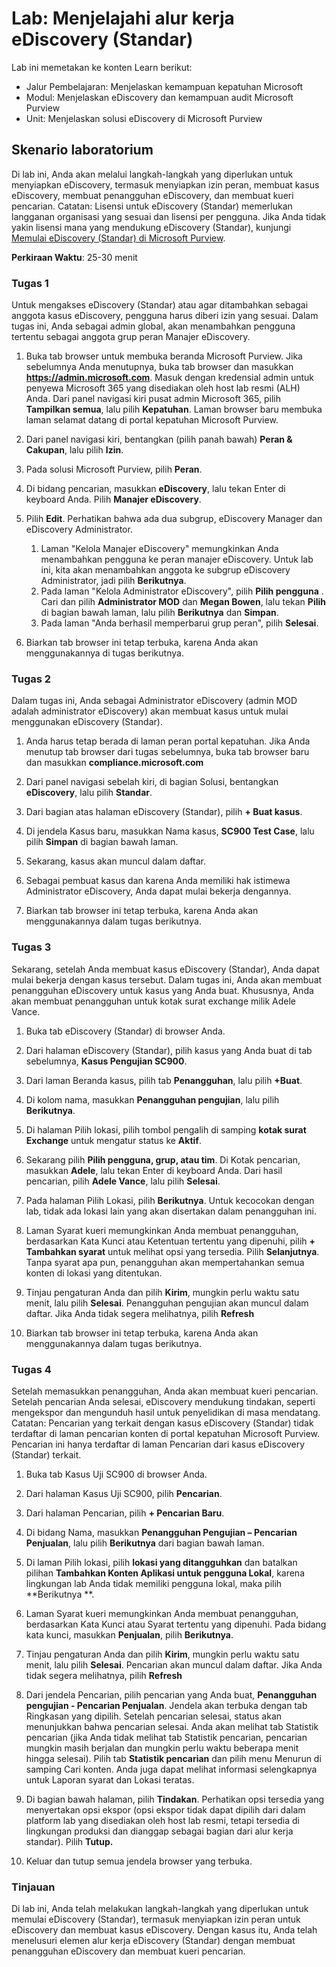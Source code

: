 <!---
---
Lab: Judul: 'Menjelajahi alur kerja eDiscovery (Standar) ' Jalur Pembelajaran/Modul/Pelajaran: 'Jalur Pembelajaran: Menjelaskan kemampuan kepatuhan Microsoft; Modul 5: Menjelaskan kemampuan eDiscovery dan audit Microsoft Purview; Unit 2: Menjelaskan solusi eDiscovery di Microsoft 365'
---
--->

# Lab: Menjelajahi alur kerja eDiscovery (Standar)

Lab ini memetakan ke konten Learn berikut:

- Jalur Pembelajaran: Menjelaskan kemampuan kepatuhan Microsoft
- Modul: Menjelaskan eDiscovery dan kemampuan audit Microsoft Purview
- Unit: Menjelaskan solusi eDiscovery di Microsoft Purview

## Skenario laboratorium

Di lab ini, Anda akan melalui langkah-langkah yang diperlukan untuk menyiapkan eDiscovery, termasuk menyiapkan izin peran, membuat kasus eDiscovery, membuat penangguhan eDiscovery, dan membuat kueri pencarian.  Catatan: Lisensi untuk eDiscovery (Standar) memerlukan langganan organisasi yang sesuai dan lisensi per pengguna. Jika Anda tidak yakin lisensi mana yang mendukung eDiscovery (Standar), kunjungi [Memulai eDiscovery (Standar) di Microsoft Purview](https://docs.microsoft.com/microsoft-365/compliance/get-started-core-ediscovery?view=o365-worldwide).

**Perkiraan Waktu**: 25-30 menit

### Tugas 1

Untuk mengakses eDiscovery (Standar) atau agar ditambahkan sebagai anggota kasus eDiscovery, pengguna harus diberi izin yang sesuai. Dalam tugas ini, Anda sebagai admin global, akan menambahkan pengguna tertentu sebagai anggota grup peran Manajer eDiscovery.

1. Buka tab browser untuk membuka beranda Microsoft Purview.  Jika sebelumnya Anda menutupnya, buka tab browser dan masukkan **https://admin.microsoft.com**. Masuk dengan kredensial admin untuk penyewa Microsoft 365 yang disediakan oleh host lab resmi (ALH) Anda. Dari panel navigasi kiri pusat admin Microsoft 365, pilih **Tampilkan semua**, lalu pilih **Kepatuhan**.  Laman browser baru membuka laman selamat datang di portal kepatuhan Microsoft Purview.  


1. Dari panel navigasi kiri, bentangkan (pilih panah bawah) **Peran & Cakupan**, lalu pilih **Izin**.

1. Pada solusi Microsoft Purview, pilih **Peran**.

1. Di bidang pencarian, masukkan **eDiscovery**, lalu tekan Enter di keyboard Anda.  Pilih **Manajer eDiscovery**.

1. Pilih **Edit**.  Perhatikan bahwa ada dua subgrup, eDiscovery Manager dan eDiscovery Administrator.  
    1. Laman "Kelola Manajer eDiscovery" memungkinkan Anda menambahkan pengguna ke peran manajer eDiscovery. Untuk lab ini, kita akan menambahkan anggota ke subgrup eDiscovery Administrator, jadi pilih **Berikutnya**.
    1. Pada laman "Kelola Administrator eDiscovery", pilih **Pilih pengguna** . Cari dan pilih **Administrator MOD** dan **Megan Bowen**, lalu tekan **Pilih** di bagian bawah laman, lalu pilih **Berikutnya** dan **Simpan**.
    1. Pada laman "Anda berhasil memperbarui grup peran", pilih **Selesai**.

1. Biarkan tab browser ini tetap terbuka, karena Anda akan menggunakannya di tugas berikutnya.

### Tugas 2

Dalam tugas ini, Anda sebagai Administrator eDiscovery (admin MOD adalah administrator eDiscovery) akan membuat kasus untuk mulai menggunakan eDiscovery (Standar).

1. Anda harus tetap berada di laman peran portal kepatuhan. Jika Anda menutup tab browser dari tugas sebelumnya, buka tab browser baru dan masukkan **compliance.microsoft.com**

1. Dari panel navigasi sebelah kiri, di bagian Solusi, bentangkan **eDiscovery**, lalu pilih **Standar**.

1. Dari bagian atas halaman eDiscovery (Standar), pilih **+ Buat kasus**.

1. Di jendela Kasus baru, masukkan Nama kasus, **SC900 Test Case**, lalu pilih **Simpan** di bagian bawah laman.

1. Sekarang, kasus akan muncul dalam daftar.

1. Sebagai pembuat kasus dan karena Anda memiliki hak istimewa Administrator eDiscovery, Anda dapat mulai bekerja dengannya.  

1. Biarkan tab browser ini tetap terbuka, karena Anda akan menggunakannya dalam tugas berikutnya.

### Tugas 3

Sekarang, setelah Anda membuat kasus eDiscovery (Standar), Anda dapat mulai bekerja dengan kasus tersebut.  Dalam tugas ini, Anda akan membuat penangguhan eDiscovery untuk kasus yang Anda buat.  Khususnya, Anda akan membuat penangguhan untuk kotak surat exchange milik Adele Vance.

1. Buka tab eDiscovery (Standar) di browser Anda.

1. Dari halaman eDiscovery (Standar), pilih kasus yang Anda buat di tab sebelumnya, **Kasus Pengujian SC900**.

1. Dari laman Beranda kasus, pilih tab **Penangguhan**, lalu pilih **+Buat**.

1. Di kolom nama, masukkan **Penangguhan pengujian**, lalu pilih **Berikutnya**.

1. Di halaman Pilih lokasi, pilih tombol pengalih di samping **kotak surat Exchange** untuk mengatur status ke **Aktif**.  

1. Sekarang pilih **Pilih pengguna, grup, atau tim**.  Di Kotak pencarian, masukkan **Adele**, lalu tekan Enter di keyboard Anda. Dari hasil pencarian, pilih **Adele Vance**, lalu pilih **Selesai**.

1. Pada halaman Pilih Lokasi, pilih **Berikutnya**.  Untuk kecocokan dengan lab, tidak ada lokasi lain yang akan disertakan dalam penangguhan ini.

1. Laman Syarat kueri memungkinkan Anda membuat penangguhan, berdasarkan Kata Kunci atau Ketentuan tertentu yang dipenuhi, pilih **+ Tambahkan syarat** untuk melihat opsi yang tersedia.  Pilih **Selanjutnya**. Tanpa syarat apa pun, penangguhan akan mempertahankan semua konten di lokasi yang ditentukan.

1. Tinjau pengaturan Anda dan pilih **Kirim**, mungkin perlu waktu satu menit, lalu pilih **Selesai**.  Penangguhan pengujian akan muncul dalam daftar.  Jika Anda tidak segera melihatnya, pilih **Refresh**

1. Biarkan tab browser ini tetap terbuka, karena Anda akan menggunakannya dalam tugas berikutnya.

### Tugas 4

Setelah memasukkan penangguhan, Anda akan membuat kueri pencarian.  Setelah pencarian Anda selesai, eDiscovery mendukung tindakan, seperti mengekspor dan mengunduh hasil untuk penyelidikan di masa mendatang.   Catatan: Pencarian yang terkait dengan kasus eDiscovery (Standar) tidak terdaftar di laman pencarian konten di portal kepatuhan Microsoft Purview. Pencarian ini hanya terdaftar di laman Pencarian dari kasus eDiscovery (Standar) terkait.

1. Buka tab Kasus Uji SC900 di browser Anda.

1. Dari halaman Kasus Uji SC900, pilih **Pencarian**.

1. Dari halaman Pencarian, pilih **+ Pencarian Baru**.

1. Di bidang Nama, masukkan **Penangguhan Pengujian – Pencarian Penjualan**, lalu pilih **Berikutnya** dari bagian bawah laman.

1. Di laman Pilih lokasi, pilih **lokasi yang ditangguhkan** dan batalkan pilihan **Tambahkan Konten Aplikasi untuk pengguna Lokal**, karena lingkungan lab Anda tidak memiliki pengguna lokal, maka pilih **Berikutnya **.

1. Laman Syarat kueri memungkinkan Anda membuat penangguhan, berdasarkan Kata Kunci atau Syarat tertentu yang dipenuhi. Pada bidang kata kunci, masukkan **Penjualan**, pilih **Berikutnya**.

1. Tinjau pengaturan Anda dan pilih **Kirim**, mungkin perlu waktu satu menit, lalu pilih **Selesai**.  Pencarian akan muncul dalam daftar.  Jika Anda tidak segera melihatnya, pilih **Refresh**

1. Dari jendela Pencarian, pilih pencarian yang Anda buat, **Penangguhan pengujian - Pencarian Penjualan**.  Jendela akan terbuka dengan tab Ringkasan yang dipilih.  Setelah pencarian selesai, status akan menunjukkan bahwa pencarian selesai.  Anda akan melihat tab Statistik pencarian (jika Anda tidak melihat tab Statistik pencarian, pencarian mungkin masih berjalan dan mungkin perlu waktu beberapa menit hingga selesai).  Pilih tab **Statistik pencarian** dan pilih menu Menurun di samping Cari konten.  Anda juga dapat melihat informasi selengkapnya untuk Laporan syarat dan Lokasi teratas.  

1. Di bagian bawah halaman, pilih **Tindakan**.  Perhatikan opsi tersedia yang menyertakan opsi ekspor (opsi ekspor tidak dapat dipilih dari dalam platform lab yang disediakan oleh host lab resmi, tetapi tersedia di lingkungan produksi dan dianggap sebagai bagian dari alur kerja standar). Pilih **Tutup.**

1. Keluar dan tutup semua jendela browser yang terbuka.

### Tinjauan

Di lab ini, Anda telah melakukan langkah-langkah yang diperlukan untuk memulai eDiscovery (Standar), termasuk menyiapkan izin peran untuk eDiscovery dan membuat kasus eDiscovery.  Dengan kasus itu, Anda telah menelusuri elemen alur kerja eDiscovery (Standar) dengan membuat penangguhan eDiscovery dan membuat kueri pencarian.
